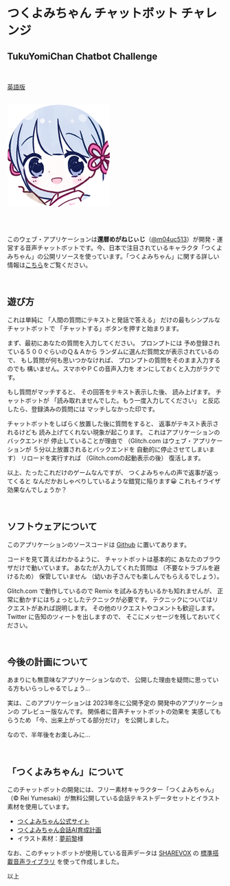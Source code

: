 # つくよみちゃん チャットボット チャレンジ
## TukuYomiChan Chatbot Challenge

<BR>

[英語版](https://github.com/m04uc513/tycc-voice-chatbot/blob/main/readme.md)

<BR>

<div class="container">
  <img src="./public/tsukuyomi_icon.png" title="つくよみちゃん">
</div>

<BR><BR>

このウェブ・アプリケーションは**還暦めがねじぃじ**（[@m04uc513](https://twitter.com/m04uc513)）が開発・運営する音声チャットボットです。今、日本で注目されているキャラクタ「つくよみちゃん」の公開リソースを使っています。「つくよみちゃん」に関する詳しい情報は[こちら](#TUKUYOMICHAN)をご覧ください。


<BR>

## 遊び方

これは単純に
「人間の質問にテキストと発話で答える」
だけの最もシンプルなチャットボットで
「チャットする」ボタンを押すと始まります。

まず、最初にあなたの質問を入力してください。
プロンプトには
予め登録されている５００ぐらいのＱ＆Ａから
ランダムに選んだ質問文が表示されているので、
もし質問が何も思いつかなければ、
プロンプトの質問をそのまま入力するのでも
構いません。スマホやＰＣの音声入力を
オンにしておくと入力がラクです。

もし質問がマッチすると、
その回答をテキスト表示した後、
読み上げます。
チャットボットが
「読み取れませんでした。もう一度入力してください」
と反応したら、登録済みの質問には
マッチしなかった印です。

チャットボットをしばらく放置した後に質問をすると、
返事がテキスト表示されるけども
読み上げてくれない現象が起こります。
これはアプリケーションのバックエンドが
停止していることが理由で
（Glitch.com はウェブ・アプリケーションが
５分以上放置されるとバックエンドを
自動的に停止させてしまいます）
リロードを実行すれば
（Glitch.comの起動表示の後）
復活します。

以上、たったこれだけのゲームなんですが、
つくよみちゃんの声で返事が返ってくると
なんだかおしゃべりしているような錯覚に陥ります😀
これもイライザ効果なんでしょうか？

<BR>

## ソフトウェアについて

このアプリケーションのソースコードは
[Github](https://github.com/m04uc513/tycc-voice-chatbot)
に置いてあります。

コードを見て貰えばわかるように、
チャットボットは基本的に
あなたのブラウザだけで動いています。
あなたが入力してくれた質問は
（不要なトラブルを避けるため）
保管していません
（幼いお子さんでも楽しんでもらえるでしょう）。

Glitch.com で動作しているので
Remix を試みる方もいるかも知れませんが、
正常に動かすにはちょっとしたテクニックが必要です。
テクニックについてはリクエストがあれば説明します。
その他のリクエストやコメントも歓迎します。
Twitter に告知のツィートを出しますので、
そこにメッセージを残しておいてください。

<BR>

## 今後の計画について

あまりにも無意味なアプリケーションなので、
公開した理由を疑問に思っている方もいらっしゃるでしょう…

実は、このアプリケーションは
2023年冬に公開予定の
開発中のアプリケーションの
プレビュー版なんです。
関係者に音声チャットボットの効果を
実感してもらうため
「今、出来上がってる部分だけ」
を公開しました。

なので、半年後をお楽しみに…

<BR>

## 「つくよみちゃん」について
<A NAME="#TUKUYOMICHAN"></A>
このチャットボットの開発には、フリー素材キャラクター「つくよみちゃん」（© Rei Yumesaki）が無料公開している会話テキストデータセットとイラスト素材を使用しています。

* [つくよみちゃん公式サイト](https://tyc.rei-yumesaki.net/)
* [つくよみちゃん会話AI育成計画](https://tyc.rei-yumesaki.net/material/kaiwa-ai/)
* イラスト素材：[夢前黎](https://tyc.rei-yumesaki.net/material/illust/)様

なお、このチャットボットが使用している音声データは
[SHAREVOX](https://www.sharevox.app/)
の
[標準搭載音声ライブラリ](https://tyc.rei-yumesaki.net/news/sharevox/)
を使って作成しました。


以上
